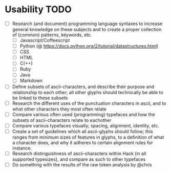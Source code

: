 # Usability TODO

- [ ] Research (and document) programming language syntaxes to increase general knowledge on these subjects and to create a proper collection of (common) patterns, keywords, etc.
  - [ ] Javascript/Coffeescript
  - [ ] Python (@ https://docs.python.org/2/tutorial/datastructures.html)
  - [ ] CSS
  - [ ] HTML
  - [ ] C(++)
  - [ ] Ruby
  - [ ] Java
  - [ ] Markdown
- [ ] Define subsets of ascii-characters, and describe their purpose and relationship to each other; all other glyphs should technically be able to be linked to these subsets
- [ ] Research the different uses of the punctuation characters in ascii, and to what other characters they most often relate
- [ ] Compare various often used (programming) typefaces and how the subsets of ascii-characters relate to eachother
- [ ] Compare various typefaces visually; spacing, alignment, identity, etc.
- [ ] Create a set of guidelines which all ascii-glyphs should follow; this ranges from minimum sizes of features in glyphs, to a definition of what a character does, and why it adheres to certain alignment rules for instance.
- [ ] Research distinguishness of ascii-characters within Hack (in all supported typesizes), and compare as such to other typefaces
- [ ] Do something with the results of the raw token analysis by @chris
